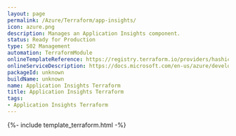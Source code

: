 ```yaml
---
layout: page
permalink: /Azure/Terraform/app-insights/
icon: azure.png
description: Manages an Application Insights component.
status: Ready for Production
type: S02 Management
automation: TerraformModule
onlineTemplateReference: https://registry.terraform.io/providers/hashicorp/azurerm/latest/docs/resources/application_insights
onlineServiceDescription: https://docs.microsoft.com/en-us/azure/developer/terraform/
packageId: unknown
buildName: unknown
name: Application Insights Terraform
title: Application Insights Terraform
tags: 
- Application Insights Terraform
---
```


{%- include template_terraform.html -%}

